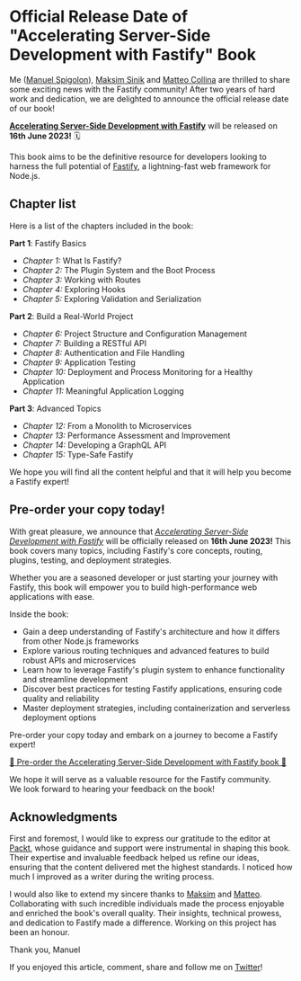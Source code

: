 # Official Release Date of "Accelerating Server-Side Development with Fastify" Book

Me ([Manuel Spigolon]), [Maksim Sinik] and [Matteo Collina] are thrilled to share some exciting news with the Fastify community!
After two years of hard work and dedication, we are delighted to announce the official release date of our book!

[**Accelerating Server-Side Development with Fastify**][book] will be released on **16th June 2023!** 🗓️

This book aims to be the definitive resource for developers looking to harness the full potential of [Fastify], a lightning-fast web framework for Node.js.


## Chapter list

Here is a list of the chapters included in the book:

**Part 1**: Fastify Basics

- _Chapter 1:_ What Is Fastify?
- _Chapter 2:_ The Plugin System and the Boot Process
- _Chapter 3:_ Working with Routes
- _Chapter 4:_ Exploring Hooks
- _Chapter 5:_ Exploring Validation and Serialization

**Part 2**: Build a Real-World Project

- _Chapter 6:_ Project Structure and Configuration Management
- _Chapter 7:_ Building a RESTful API
- _Chapter 8:_ Authentication and File Handling
- _Chapter 9:_ Application Testing
- _Chapter 10:_ Deployment and Process Monitoring for a Healthy Application
- _Chapter 11:_ Meaningful Application Logging

**Part 3**: Advanced Topics

- _Chapter 12:_ From a Monolith to Microservices
- _Chapter 13:_ Performance Assessment and Improvement
- _Chapter 14:_ Developing a GraphQL API
- _Chapter 15:_ Type-Safe Fastify

We hope you will find all the content helpful and that it will help you become a Fastify expert!


## Pre-order your copy today!

With great pleasure, we announce that [_Accelerating Server-Side Development with Fastify_][book] will be officially released on **16th June 2023!**
This book covers many topics, including Fastify's core concepts, routing, plugins, testing, and deployment strategies.

Whether you are a seasoned developer or just starting your journey with Fastify,
this book will empower you to build high-performance web applications with ease.

Inside the book:
- Gain a deep understanding of Fastify's architecture and how it differs from other Node.js frameworks
- Explore various routing techniques and advanced features to build robust APIs and microservices
- Learn how to leverage Fastify's plugin system to enhance functionality and streamline development
- Discover best practices for testing Fastify applications, ensuring code quality and reliability
- Master deployment strategies, including containerization and serverless deployment options

Pre-order your copy today and embark on a journey to become a Fastify expert!

[📖 Pre-order the Accelerating Server-Side Development with Fastify book 📘][book]

We hope it will serve as a valuable resource for the Fastify community.  
We look forward to hearing your feedback on the book!


## Acknowledgments

First and foremost, I would like to express our gratitude to the editor at [Packt],
whose guidance and support were instrumental in shaping this book.
Their expertise and invaluable feedback helped us refine our ideas,
ensuring that the content delivered met the highest standards.
I noticed how much I improved as a writer during the writing process.

I would also like to extend my sincere thanks to [Maksim][Maksim Sinik] and [Matteo][Matteo Collina].
Collaborating with such incredible individuals made the process enjoyable and enriched the book's overall quality.
Their insights, technical prowess, and dedication to Fastify made a difference.
Working on this project has been an honour.

Thank you,
Manuel

If you enjoyed this article, comment, share and follow me on [Twitter](https://twitter.com/ManuEomm)!

[Packt]: https://www.packtpub.com/
[Fastify]: https://www.fastify.io/
[book]: https://www.packtpub.com/product/accelerating-server-side-development-with-fastify/9781800563582
[Manuel Spigolon]: https://twitter.com/ManuEomm
[Maksim Sinik]: https://twitter.com/maksimsinik
[Matteo Collina]: https://twitter.com/matteocollina
